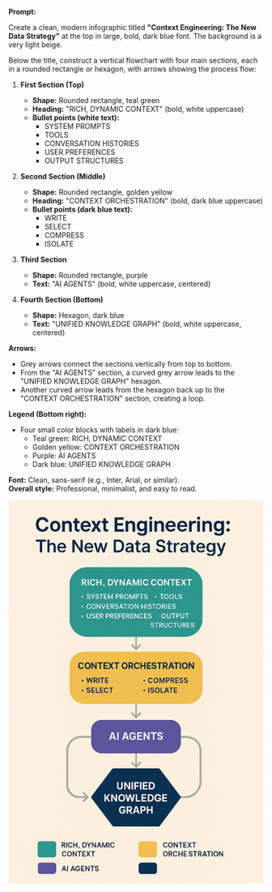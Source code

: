 **Prompt:**

Create a clean, modern infographic titled **"Context Engineering: The New Data Strategy"** at the top in large, bold, dark blue font. The background is a very light beige.

Below the title, construct a vertical flowchart with four main sections, each in a rounded rectangle or hexagon, with arrows showing the process flow:

1. **First Section (Top)**
    
    - **Shape:** Rounded rectangle, teal green
    - **Heading:** "RICH, DYNAMIC CONTEXT" (bold, white uppercase)
    - **Bullet points (white text):**
        - SYSTEM PROMPTS
        - TOOLS
        - CONVERSATION HISTORIES
        - USER PREFERENCES
        - OUTPUT STRUCTURES
2. **Second Section (Middle)**
    
    - **Shape:** Rounded rectangle, golden yellow
    - **Heading:** "CONTEXT ORCHESTRATION" (bold, dark blue uppercase)
    - **Bullet points (dark blue text):**
        - WRITE
        - SELECT
        - COMPRESS
        - ISOLATE
3. **Third Section**
    
    - **Shape:** Rounded rectangle, purple
    - **Text:** "AI AGENTS" (bold, white uppercase, centered)
4. **Fourth Section (Bottom)**
    
    - **Shape:** Hexagon, dark blue
    - **Text:** "UNIFIED KNOWLEDGE GRAPH" (bold, white uppercase, centered)

**Arrows:**

- Grey arrows connect the sections vertically from top to bottom.
- From the "AI AGENTS" section, a curved grey arrow leads to the "UNIFIED KNOWLEDGE GRAPH" hexagon.
- Another curved arrow leads from the hexagon back up to the "CONTEXT ORCHESTRATION" section, creating a loop.

**Legend (Bottom right):**

- Four small color blocks with labels in dark blue:
    - Teal green: RICH, DYNAMIC CONTEXT
    - Golden yellow: CONTEXT ORCHESTRATION
    - Purple: AI AGENTS
    - Dark blue: UNIFIED KNOWLEDGE GRAPH

**Font:** Clean, sans-serif (e.g., Inter, Arial, or similar).  
**Overall style:** Professional, minimalist, and easy to read.



![](assets/Pasted%20image%2020250716102039.png)